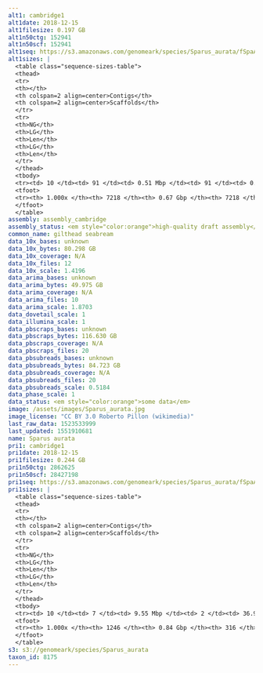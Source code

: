 ```yaml
---
alt1: cambridge1
alt1date: 2018-12-15
alt1filesize: 0.197 GB
alt1n50ctg: 152941
alt1n50scf: 152941
alt1seq: https://s3.amazonaws.com/genomeark/species/Sparus_aurata/fSpaAur1/assembly_cambridge/fSpaAur1.alt.asm.20181215.fasta.gz
alt1sizes: |
  <table class="sequence-sizes-table">
  <thead>
  <tr>
  <th></th>
  <th colspan=2 align=center>Contigs</th>
  <th colspan=2 align=center>Scaffolds</th>
  </tr>
  <tr>
  <th>NG</th>
  <th>LG</th>
  <th>Len</th>
  <th>LG</th>
  <th>Len</th>
  </tr>
  </thead>
  <tbody>
  <tr><td> 10 </td><td> 91 </td><td> 0.51 Mbp </td><td> 91 </td><td> 0.51 Mbp </td></tr>  <tr><td> 20 </td><td> 256 </td><td> 0.34 Mbp </td><td> 256 </td><td> 0.34 Mbp </td></tr>  <tr><td> 30 </td><td> 484 </td><td> 0.25 Mbp </td><td> 484 </td><td> 0.25 Mbp </td></tr>  <tr><td> 40 </td><td> 788 </td><td> 0.19 Mbp </td><td> 788 </td><td> 0.19 Mbp </td></tr>  <tr style="background-color:#cccccc;"><td> 50 </td><td> 1179 </td><td> 0.15 Mbp </td><td> 1179 </td><td> 0.15 Mbp </td></tr>  <tr><td> 60 </td><td> 1679 </td><td> 0.12 Mbp </td><td> 1679 </td><td> 0.12 Mbp </td></tr>  <tr><td> 70 </td><td> 2339 </td><td> 87.86 Kbp </td><td> 2339 </td><td> 87.86 Kbp </td></tr>  <tr><td> 80 </td><td> 3227 </td><td> 64.19 Kbp </td><td> 3227 </td><td> 64.19 Kbp </td></tr>  <tr><td> 90 </td><td> 4527 </td><td> 40.95 Kbp </td><td> 4527 </td><td> 40.95 Kbp </td></tr>  <tr><td> 100 </td><td> 7217 </td><td> 125  bp </td><td> 7217 </td><td> 125  bp </td></tr>  </tbody>
  <tfoot>
  <tr><th> 1.000x </th><th> 7218 </th><th> 0.67 Gbp </th><th> 7218 </th><th> 0.67 Gbp </th></tr>
  </tfoot>
  </table>
assembly: assembly_cambridge
assembly_status: <em style="color:orange">high-quality draft assembly</em>
common_name: gilthead seabream
data_10x_bases: unknown
data_10x_bytes: 80.298 GB
data_10x_coverage: N/A
data_10x_files: 12
data_10x_scale: 1.4196
data_arima_bases: unknown
data_arima_bytes: 49.975 GB
data_arima_coverage: N/A
data_arima_files: 10
data_arima_scale: 1.8703
data_dovetail_scale: 1
data_illumina_scale: 1
data_pbscraps_bases: unknown
data_pbscraps_bytes: 116.630 GB
data_pbscraps_coverage: N/A
data_pbscraps_files: 20
data_pbsubreads_bases: unknown
data_pbsubreads_bytes: 84.723 GB
data_pbsubreads_coverage: N/A
data_pbsubreads_files: 20
data_pbsubreads_scale: 0.5184
data_phase_scale: 1
data_status: <em style="color:orange">some data</em>
image: /assets/images/Sparus_aurata.jpg
image_license: "CC BY 3.0 Roberto Pillon (wikimedia)"
last_raw_data: 1523533999
last_updated: 1551910681
name: Sparus aurata
pri1: cambridge1
pri1date: 2018-12-15
pri1filesize: 0.244 GB
pri1n50ctg: 2862625
pri1n50scf: 28427198
pri1seq: https://s3.amazonaws.com/genomeark/species/Sparus_aurata/fSpaAur1/assembly_cambridge/fSpaAur1.pri.asm.20181215.fasta.gz
pri1sizes: |
  <table class="sequence-sizes-table">
  <thead>
  <tr>
  <th></th>
  <th colspan=2 align=center>Contigs</th>
  <th colspan=2 align=center>Scaffolds</th>
  </tr>
  <tr>
  <th>NG</th>
  <th>LG</th>
  <th>Len</th>
  <th>LG</th>
  <th>Len</th>
  </tr>
  </thead>
  <tbody>
  <tr><td> 10 </td><td> 7 </td><td> 9.55 Mbp </td><td> 2 </td><td> 36.91 Mbp </td></tr>  <tr><td> 20 </td><td> 17 </td><td> 7.24 Mbp </td><td> 4 </td><td> 33.40 Mbp </td></tr>  <tr><td> 30 </td><td> 31 </td><td> 5.24 Mbp </td><td> 7 </td><td> 30.13 Mbp </td></tr>  <tr><td> 40 </td><td> 49 </td><td> 4.03 Mbp </td><td> 10 </td><td> 29.08 Mbp </td></tr>  <tr style="background-color:#cccccc;"><td> 50 </td><td> 74 </td><td style="background-color:#88ff88;"> 2.86 Mbp </td><td> 12 </td><td style="background-color:#88ff88;"> 28.43 Mbp </td></tr>  <tr><td> 60 </td><td> 108 </td><td> 2.12 Mbp </td><td> 15 </td><td> 26.42 Mbp </td></tr>  <tr><td> 70 </td><td> 158 </td><td> 1.29 Mbp </td><td> 19 </td><td> 23.82 Mbp </td></tr>  <tr><td> 80 </td><td> 247 </td><td> 0.71 Mbp </td><td> 23 </td><td> 12.14 Mbp </td></tr>  <tr><td> 90 </td><td> 431 </td><td> 0.30 Mbp </td><td> 42 </td><td> 2.05 Mbp </td></tr>  <tr><td> 100 </td><td> 1245 </td><td> 2  bp </td><td> 315 </td><td> 20.72 Kbp </td></tr>  </tbody>
  <tfoot>
  <tr><th> 1.000x </th><th> 1246 </th><th> 0.84 Gbp </th><th> 316 </th><th> 0.84 Gbp </th></tr>
  </tfoot>
  </table>
s3: s3://genomeark/species/Sparus_aurata
taxon_id: 8175
---
```

